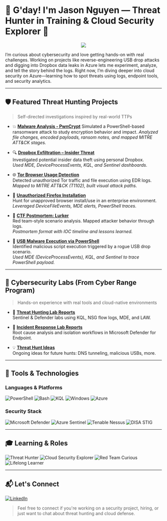 # 👋 G'day! I'm Jason Nguyen — Threat Hunter in Training & Cloud Security Explorer 🔐

<p align="center">
  <img src="https://readme-typing-svg.herokuapp.com/?font=Righteous&size=35&color=FFA500&center=true&vCenter=true&width=500&height=70&duration=2000&lines=Aspiring+Security+Analyst;Threat+Hunter+in+Training;Cloud+Security+Explorer;Red+Team+Curious;Lifelong+Learner+🚀" />
</p>

I’m curious about cybersecurity and love getting hands-on with real challenges.
Working on projects like reverse-engineering USB drop attacks and digging into Dropbox data leaks in Azure lets me experiment, analyze, and tell the story behind the logs.
Right now, I’m diving deeper into cloud security on Azure—learning how to spot threats using logs, endpoint tools, and security analytics.

---

## 🛡️ Featured Threat Hunting Projects

> Self-directed investigations inspired by real-world TTPs

- 💥 **[Malware Analysis - PwnCrypt](https://github.com/jason-p-nguyen/threat-hunting-projects/tree/main/malware-analysis-pwncrypt)**
  Simulated a PowerShell-based ransomware attack to study encryption behavior and impact.
  _Analyzed file changes, encoded payloads, ransom notes, and mapped MITRE ATT&CK stages._

- 🔍 **[Dropbox Exfiltration – Insider Threat](https://github.com/jason-p-nguyen/threat-hunting-projects/tree/main/dropbox_exfiltration)**  
  Investigated potential insider data theft using personal Dropbox.  
  _Used MDE, DeviceProcessEvents, KQL, and Sentinel dashboards._

- 🌐 **[Tor Browser Usage Detection](https://github.com/jason-p-nguyen/threat-hunting-projects/tree/main/tor_usage)**  
  Detected unauthorized Tor traffic and file execution using EDR logs.  
  _Mapped to MITRE ATT&CK (T1102), built visual attack paths._

- 🦊 **[Unauthorized Firefox Installation](https://github.com/jason-p-nguyen/threat-hunting-projects/tree/main/unauthorised_firefox_usage)**  
  Hunt for unapproved browser install/use in an enterprise environment.  
  _Leveraged DeviceFileEvents, MDE alerts, PowerShell traces._

- 🎯 **[CTF Postmortem: Lurker](https://github.com/jason-p-nguyen/threat-hunting-projects/blob/main/CTF-Lurker/)**  
  Red team-style scenario analysis. Mapped attacker behavior through logs.  
  _Postmortem format with IOC timeline and lessons learned._

- 💾 **[USB Malware Execution via PowerShell](https://github.com/jason-p-nguyen/threat-hunting-projects/tree/main/usb_malware_execution)**  
  Identified malicious script execution triggered by a rogue USB drop scenario.  
  _Used MDE (DeviceProcessEvents), KQL, and Sentinel to trace PowerShell payload._

---

## 🧪 Cybersecurity Labs (From Cyber Range Program)

> Hands-on experience with real tools and cloud-native environments

- 🧠 **[Threat Hunting Lab Reports](https://github.com/jason-p-nguyen/threat-hunting-labs/)**  
  Sentinel & Defender labs using KQL, NSG flow logs, MDE, and LAW.

- 🚨 **[Incident Response Lab Reports](https://github.com/jason-p-nguyen/incident-response-labs/)**  
  Root cause analysis and isolation workflows in Microsoft Defender for Endpoint.

- 💡 **[Threat Hunt Ideas](https://github.com/jason-p-nguyen/threat-hunting-labs/blob/main/threat-hunt-ideas.md)**  
  Ongoing ideas for future hunts: DNS tunneling, malicious USBs, more.

---

## 🧰 Tools & Technologies

### Languages & Platforms  
![PowerShell](https://img.shields.io/badge/PowerShell-5391FE?logo=powershell&logoColor=white)
![Bash](https://img.shields.io/badge/Bash-4EAA25?logo=gnubash&logoColor=white)
![KQL](https://img.shields.io/badge/KQL-0089D6?logo=microsoftazure&logoColor=white)
![Windows](https://img.shields.io/badge/Windows-0078D6?logo=windows&logoColor=white)
![Azure](https://img.shields.io/badge/Azure-0078D4?logo=microsoftazure&logoColor=white)

### Security Stack  
![Microsoft Defender](https://img.shields.io/badge/Defender_for_Endpoint-0078D4?logo=microsoft&logoColor=white)
![Azure Sentinel](https://img.shields.io/badge/Microsoft_Sentinel-5C2D91?logo=microsoftazure&logoColor=white)
![Tenable Nessus](https://img.shields.io/badge/Tenable-Nessus-0098DB?logo=tenable&logoColor=white)
![DISA STIG](https://img.shields.io/badge/DISA_STIG-0055A5?logo=nationalguard&logoColor=white)

---

## 🎓 Learning & Roles

![Threat Hunter](https://img.shields.io/badge/Threat_Hunter-In_Training-blueviolet)
![Cloud Security Explorer](https://img.shields.io/badge/Cloud_Security-Explorer-blue)
![Red Team Curious](https://img.shields.io/badge/Red_Team-Curious-critical)
![Lifelong Learner](https://img.shields.io/badge/Lifelong-Learner-brightgreen)

---

## 📬 Let's Connect

[![LinkedIn](https://img.shields.io/badge/LinkedIn-JasonNguyen-blue?logo=linkedin&logoColor=white)](https://linkedin.com/in/jason-p-nguyen)

> Feel free to connect if you're working on a security project, hiring, or just want to chat about threat hunting and cloud defense.

<!-- Future enhancements:
- Add walkthrough videos or visuals
- Add difficulty badges or MITRE tags per project
-->
